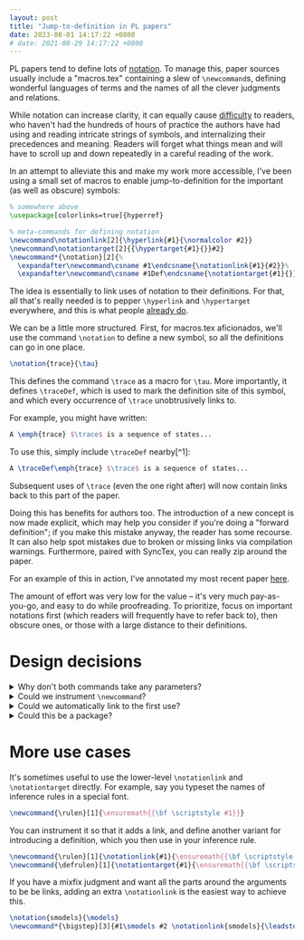```yaml
---
layout: post
title: "Jump-to-definition in PL papers"
date: 2023-08-01 14:17:22 +0800
# date: 2021-08-29 14:17:22 +0800
---
```


<!-- Wrangling your LaTeX notation -->

PL papers tend to define lots of [notation](https://www.jsoftware.com/papers/tot.htm).
To manage this, paper sources usually include a "macros.tex" containing a slew of `\newcommand`s, defining wonderful languages of terms and the names of all the clever judgments and relations.

<!-- For this reason, -->

<!-- The benefit of this is being able to express ideas succinctly and clearly. -->
<!-- tower of abstractions on top of discrete math concepts so writing everything in type theory would be too much -->
<!-- Consequently, -->

<!-- Ē Ĕ Ë 𝔼 -->

<!-- For authors, this is great. There is the benefit of seeing the paper in both explicit and typeset forms, leading to an even greater ability to pile on the abstraction. -->

<!-- there is no problem, since they can see the source -->

<!-- For readers, it can make the paper [impenetrable](https://blog.sigplan.org/2020/09/29/pl-notation-is-a-barrier-to-entry/). -->

While notation can increase clarity, it can equally cause [difficulty](https://blog.sigplan.org/2020/09/29/pl-notation-is-a-barrier-to-entry/) to readers, who
haven't had the hundreds of hours of practice the authors have had using and reading intricate strings of symbols, and internalizing their precedences and meaning.
Readers will forget what things mean and will have to scroll up and down repeatedly in a careful reading of the work.

<!-- while you can easily distinguish E from E from E by its long name, it may take a while before they can. -->

<!-- Since we are stuck with LaTeX for the foreseeable future, to make your paper more accessible, consider helping them to this, by helping them jump to definition. -->
<!-- here is a more compact and opinionated set of macros. -->

In an attempt to alleviate this and make my work more accessible, I've been using a small set of macros to enable jump-to-definition for the important (as well as obscure) symbols:

<!-- help readers -->

```latex
% somewhere above
\usepackage[colorlinks=true]{hyperref}

% meta-commands for defining notation
\newcommand\notationlink[2]{\hyperlink{#1}{\normalcolor #2}}
\newcommand\notationtarget[2]{{\hypertarget{#1}{}}#2}
\newcommand*{\notation}[2]{%
  \expandafter\newcommand\csname #1\endcsname{\notationlink{#1}{#2}}%
  \expandafter\newcommand\csname #1Def\endcsname{\notationtarget{#1}{}}}
```

The idea is essentially to link uses of notation to their definitions. For that, all that's really needed is to pepper `\hyperlink` and `\hypertarget` everywhere, and this is what people [already do](https://damaru2.github.io/general/notations_with_links/).

We can be a little more structured. First, for macros.tex aficionados, we'll use the command `\notation` to define a new symbol, so all the definitions can go in one place.

```latex
\notation{trace}{\tau}
```

This defines the command `\trace` as a macro for `\tau`.
More importantly, it defines `\traceDef`, which is used to mark the definition site of this symbol, and which every occurrence of `\trace` unobtrusively links to.

For example, you might have written:

```latex
A \emph{trace} $\trace$ is a sequence of states...
```

To use this, simply include `\traceDef` nearby[^1]:

```latex
A \traceDef\emph{trace} $\trace$ is a sequence of states...
```

Subsequent uses of `\trace` (even the one right after) will now contain links back to this part of the paper.

<!-- There are benefits for authors too. -->
Doing this has benefits for authors too.
The introduction of a new concept is now made explicit, which may help you consider if you're doing a "forward definition"; if you make this mistake anyway, the reader has some recourse.
It can also help spot mistakes due to broken or missing links via compilation warnings.
Furthermore, paired with SyncTex, you can really zip around the paper.
<!-- navigation around the paper is supercharged. -->

For an example of this in action, I've annotated my most recent paper [here]().

The amount of effort was very low for the value &ndash; it's very much pay-as-you-go, and easy to do while proofreading.
To prioritize, focus on important notations first (which readers will frequently have to refer back to), then obscure ones, or those with a large distance to their definitions.

<!-- Of course, all this only helps if it goes on top of focused effort to simplify and standardize your notation. -->

<!-- Read on for a discussion of the [design](#design-decisions) and more advanced [use cases](#more-use-cases). -->

# Design decisions

<details><summary>Why don't both commands take any parameters?</summary>

For `\traceDef`, it's so it can be placed anywhere, alongside what is written. To continue the example from before:

```latex
A \traceDef\emph{trace} $\trace$ is a sequence of states...
```

On the other hand, `\trace` taking no argument may seem like a deficiency: how should we replace a `\newcommand` with parameters?

```latex
\newcommand*{\bigstep}[3]{#1\leadsto_{#2}#3}
% what's the \notation equivalent?

% a use
We define the relation \bigstep{e}{\trace}{v} as follows...
```

The reason is that we seldom want the entire term to become a link: it's possible we want to introduce notation for subterms, like the metavariable `e`.

My suggested way forward is to define notation for some essential symbol in the term, then use it in the definition of the term macro.

```latex
\notation{bigstepto}{\leadsto}
\newcommand*{\bigstep}[3]{#1\bigstepto_{#2}#3}

We define the relation \bigsteptoDef\bigstep{e}{\trace}{v} as follows...
```

This way, which portion becomes a link is always well-defined, and there is no problem with nesting notations.
</details>

<details><summary>Could we instrument <code>\newcommand</code>?</summary>
I briefly entertained the idea of instrumenting `\newcommand` to automate defining notations.
However, `\newcommand` is used for all kinds of things, not just definitions.
We would also have to handle the case of a command having parameters (see previous point).
</details>

<details><summary>Could we automatically link to the first use?</summary>
An early version of this defined a command that redefined itself after the first time it was used, so subsequent uses would link back to the first one.
This seemed like a nice idea, based on the assumption that "forward definitions" should be avoided.

However, this can be fragile when used with figures, which may end up ordered before any given text on a page, and it is sometimes natural to defer a formal definition until after an intuitive use has been explained.

The current simpler design, relying on manual annotation of the definition site, is hence more robust.
</details>
<details><summary>Could this be a package?</summary>
This is deliberately not a package to keep it transparent. It's also tiny.
</details>

# More use cases

It's sometimes useful to use the lower-level `\notationlink` and `\notationtarget` directly.
For example, say you typeset the names of inference rules in a special font.

```latex
\newcommand{\rulen}[1]{\ensuremath{{\bf \scriptstyle #1}}}
```

You can instrument it so that it adds a link, and define another variant for introducing a definition, which you then use in your inference rule.

```latex
\newcommand{\rulen}[1]{\notationlink{#1}{\ensuremath{{\bf \scriptstyle #1}}}}
\newcommand{\defrulen}[1]{\notationtarget{#1}{\ensuremath{{\bf \scriptstyle #1}}}}
```

If you have a mixfix judgment and want all the parts around the arguments to be be links, adding an extra `\notationlink` is the easiest way to achieve this.

```latex
\notation{smodels}{\models}
\newcommand*{\bigstep}[3]{#1\smodels #2 \notationlink{smodels}{\leadsto} #3}
```


<!--

[^2]: [This paper](https://arxiv.org/abs/2006.11639) is an example in the wild where the authors underline newly-introduced terms.

Anchoring the definition to a specific word could also be done. A common convention is to italicise words, so authors could define:

```latex
\newcommand*{\firstuse}[1]{%
  \traceDef\emph{}}
```

it seems better not to make that choice and leave it to authors to define in a derived macro.

, e.g. `\traceDef{\emph{trace}}`, isn't much of an improvement. Also, the way in which notation is introduced is highly varied[^1][^2], so further structure seems counterproductive.

[^1]: One could further codify this convention of italicising introduced terms:

    ```latex
    \newcommand*{\firstuse}[1]{%
      \expandafter{\csname #1Def\endcsname}\emph{#1} \ensuremath{\csname #1\endcsname}}
    ```
    
    though in practice it's not often that the command name, the typeset content, and the way in which the symbol is introduced all coincide.

Not everything is introduced in a formal definition. Stuff implicitly like in a grammar saying x is a var without any other notation than just writing the nonterminal

Going even further generating an index
this is the point at which it starts to become yak shaving, but why not

Statements. Takes this idea to its conclusion. Might be a bit too heavyweight for people. If you want something lighter this is it


https://ctan.math.washington.edu/tex-archive/macros/latex/contrib/stex/sty/statements/statements.pdf

https://tex.stackexchange.com/questions/271745/link-to-definition-for-each-command-in-mathmode

https://www.overleaf.com/learn/latex/Indices

https://tex.stackexchange.com/questions/150849/a-command-to-define-other-commands-with-arguments


latex blog post

- this
    ```\
    sd '\\newcommand\*\{\\([^}]*)\}\{(.*)\}' '\\newsdefinition{$1}{$2}' macros.tex
    sd '\\newcommand\*\{\\([^}]*)\}\{(.*)\}' '\\notation{$1}{$2}' macros.tex
    ```
- clean up lol.tex
- redefining cmds https://tex.stackexchange.com/questions/71092/automatic-species-names-in-latex-command-that-does-something-differently-the-s
- https://tex.stackexchange.com/questions/104023/what-is-a-token
- https://tex.stackexchange.com/questions/556915/why-do-i-have-to-put-braces-around-my-macro-for-subscripts-indices
- commits in paper repo
- write the post
- New command star
- https://www.overleaf.com/learn/latex/Glossaries


% \notation{trace}{\tau} 

% A \firstuse{trace}{trace} $\trace$ is a sequence of states...

% \newcommand*{\zz}[0]{res}

% In the interest of simplicity, no syntax is provided for instrumenting/wrapping \newcommand.
% The idea is to use this to define terminals, then use the terminals in other macros, so just one part of. It's also unlikely you want the entire syntax to be highlighted, e.g. if you define a judgement A,B,C |= phi ~> D,E,F, this would allow you to make only (say) the ~> a link. But then again you probably don't want the entire thing to be made into a link. if A is a metavariable it to be a link to where it is first introduced.

% TODO
% newcommand*


% https://tex.stackexchange.com/questions/445597/how-to-link-to-the-references-in-the-definition
% https://damaru2.github.io/general/notations_with_links/


% https://tex.stackexchange.com/questions/521254/how-to-use-csname-to-call-a-command-with-an-argument
% https://tex.stackexchange.com/questions/302308/defining-a-command-to-define-an-asterisk-command
% https://tex.stackexchange.com/questions/73271/how-to-redefine-or-patch-the-newcommand-command
% https://tex.stackexchange.com/questions/287657/learning-to-use-xparse

% an earlier version found the first use and marked it. but this is fragile because for example, a figure might appear above the definition
% firstuse -> definition?

% can use incrementlly. don't have to define first use. though a bit pointless without

-->

